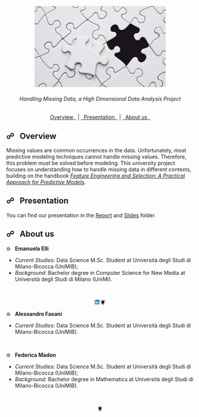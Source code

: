 <p align="center">
  <img src="https://github.com/emanuelaelli/High_Dimensional_Data_Analysis/blob/main/img.png" width = "70%">
</p>
  <h6 align="center"> Handling Missing Data, a High Dimensional Data Analysis Project</h6>
<p align="center">
  <a href="#overview">Overview &nbsp;</a> |
  <a href="#presentation">&nbsp; Presentation &nbsp;</a> |
  <a href="#aboutus">&nbsp; About us &nbsp;</a>
</p>

<a name="overview"></a>
## &#9741; &nbsp; Overview
Missing values are common occurrences in the data. Unfortunately, most predictive modeling techniques cannot handle missing values. Therefore, this problem must be solved before modeling.
This university project focuses on understanding how to handle missing data in different contexts, building on the handbook 
<a href="http://www.feat.engineering/handling-missing-data.html"><i>Feature Engineering and Selection: A Practical Approach for Predictive Models</i></a>.

<a name="presentation"></a>
## &#9741; &nbsp; Presentation 
You can find our presentation in the <a href="https://github.com/emanuelaelli/High_Dimensional_Data_Analysis/blob/main/Elli_Fasani_Madon_Report.pdf">Report</a> and <a href="https://github.com/emanuelaelli/Text_Mining/blob/main/Presentation.pdf">Slides</a> folder.<br>

<a name="aboutus"></a>
## &#9741; &nbsp; About us

&#8860; &nbsp; **Emanuela Elli**

- *Current Studies*: Data Science M.Sc. Student at Università degli Studi di Milano-Bicocca (UniMiB);
- *Background*: Bachelor degree in Computer Science for New Media at Università degli Studi di Milano (UniMi).
<br>

<p align = "center">
<a href = "https://www.linkedin.com/in/emanuela-elli-82137b206/"><img src="https://github.com/emanuelaelli/emanuelaelli/blob/main/Linkedin_logo.png" width = "2.3%"></a>
  <a href = "https://github.com/emanuelaelli"><img src="https://github.com/emanuelaelli/emanuelaelli/blob/main/GitHub_logo.png" width = "2.5%"></a>
</p>

<p align = "center">
</p>

&#8860; &nbsp; **Alessandro Fasani**

- *Current Studies*: Data Science M.Sc. Student at Università degli Studi di Milano-Bicocca (UniMiB).
<br>

&#8860; &nbsp; **Federica Madon**

- *Current Studies*: Data Science M.Sc. Student at Università degli Studi di Milano-Bicocca (UniMiB);
- *Background*: Bachelor degree in Mathematics at Università degli Studi di Milano-Bicocca (UniMiB). 
<br>

<p align = "center">
  <a href = "https://github.com/f-madon"><img src="https://github.com/emanuelaelli/emanuelaelli/blob/main/GitHub_logo.png" width = "2.5%"></a>
</p>

